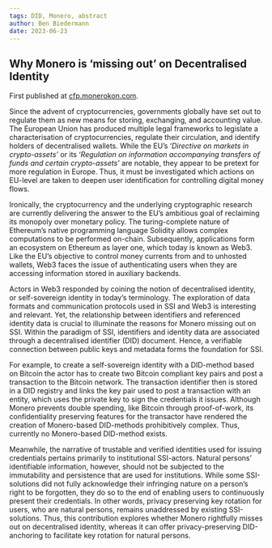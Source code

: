 ```yaml
---
tags: DID, Monero, abstract
author: Ben Biedermann
date: 2023-06-23
---
```


## Why Monero is ‘missing out’ on Decentralised Identity

First published at [cfp.monerokon.com](https://cfp.monerokon.com/2023/talk/7Y3GU9/).

Since the advent of cryptocurrencies, governments globally have set out to regulate them as new means for storing, exchanging, and accounting value. The European Union has produced multiple legal frameworks to legislate a characterisation of cryptocurrencies, regulate their circulation, and identify holders of decentralised wallets. While the EU’s ‘*Directive on markets in crypto-assets’* or its ‘*Regulation on information accompanying transfers of funds and certain crypto-assets’* are notable, they appear to be pretext for more regulation in Europe. Thus, it must be investigated which actions on EU-level are taken to deepen user identification for controlling digital money flows.

Ironically, the cryptocurrency and the underlying cryptographic research are currently delivering the answer to the EU’s ambitious goal of reclaiming its monopoly over monetary policy. The turing-complete nature of Ethereum’s native programming language Solidity allows complex computations to be performed on-chain. Subsequently, applications form an ecosystem on Ethereum as layer one, which today is known as Web3. Like the EU’s objective to control money currents from and to unhosted wallets, Web3 faces the issue of authenticating users when they are accessing information stored in auxiliary backends. 

Actors in Web3 responded by coining the notion of decentralised identity, or self-sovereign identity in today’s terminology. The exploration of data formats and communication protocols used in SSI and Web3 is interesting and relevant. Yet, the relationship between identifiers and referenced identity data is crucial to illuminate the reasons for Monero missing out on SSI. Within the paradigm of SSI, identifiers and identity data are associated through a decentralised identifier (DID) document. Hence, a verifiable connection between public keys and metadata forms the foundation for SSI.

For example, to create a self-sovereign identity with a DID-method based on Bitcoin the actor has to create two Bitcoin compliant key pairs and post a transaction to the Bitcoin network. The transaction identifier then is stored in a DID registry and links the key pair used to post a transaction with an entity, which uses the private key to sign the credentials it issues. Although Monero prevents double spending, like Bitcoin through proof-of-work, its confidentiality preserving features for the transactor have rendered the creation of Monero-based DID-methods prohibitively complex. Thus, currently no Monero-based DID-method exists.

Meanwhile, the narrative of trustable and verified identities used for issuing credentials pertains primarily to institutional SSI-actors. Natural persons’ identifiable information, however, should not be subjected to the immutability and persistence that are used for institutions. While some SSI-solutions did not fully acknowledge their infringing nature on a person’s right to be forgotten, they do so to the end of enabling users to continuously present their credentials. In other words, privacy preserving key rotation for users, who are natural persons, remains unaddressed by existing SSI-solutions. Thus, this contribution explores whether Monero rightfully misses out on decentralised identity, whereas it can offer privacy-preserving DID-anchoring to facilitate key rotation for natural persons.